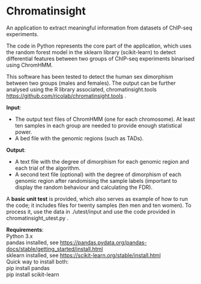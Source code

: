 # Chromatinsight
An application to extract meaningful information from datasets of ChIP-seq experiments.

The code in Python represents the core part of the application, which uses the random forest model in the sklearn library (scikit-learn) to detect differential features between two groups of ChIP-seq experiments binarised using ChromHMM.

This software has been tested to detect the human sex dimorphism between two groups (males and females). The output can be further analysed using the R library associated, chromatinsight.tools https://github.com/ricolab/chromatinsight.tools .

**Input**:
* The output text files of ChromHMM (one for each chromosome). At least ten samples in each group are needed to provide enough statistical power.
* A bed file with the genomic regions (such as TADs).

**Output**:
* A text file with the degree of dimorphism for each genomic region and each trial of the algorithm.
* A second text file (optional) with the degree of dimorphism of each genomic region after randomising the sample labels (important to display the random behaviour and calculating the FDR).

A **basic unit test** is provided, which also serves as example of how to run the code; it includes files for twenty samples (ten men and ten women). To process it, use the data in ./utest/input and use the code provided in chromatinsight_utest.py .

**Requirements**:\
Python 3.x\
pandas installed, see https://pandas.pydata.org/pandas-docs/stable/getting_started/install.html \
sklearn installed, see https://scikit-learn.org/stable/install.html \
Quick way to install both:\
pip install pandas\
pip install scikit-learn

